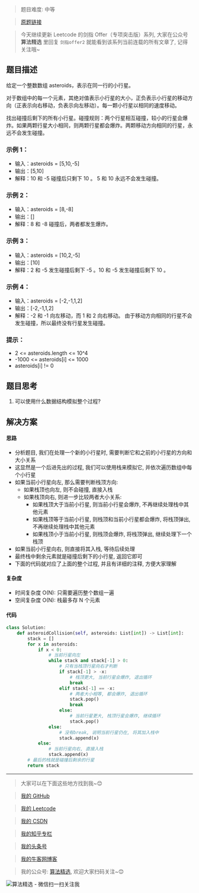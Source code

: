 > 题目难度: 中等

> [原题链接](https://leetcode.cn/problems/XagZNi)

> 今天继续更新 Leetcode 的剑指 Offer（专项突击版）系列, 大家在公众号 **算法精选** 里回复 `剑指offer2` 就能看到该系列当前连载的所有文章了, 记得关注哦~

## 题目描述

给定一个整数数组 asteroids，表示在同一行的小行星。

对于数组中的每一个元素，其绝对值表示小行星的大小，正负表示小行星的移动方向（正表示向右移动，负表示向左移动）。每一颗小行星以相同的速度移动。

找出碰撞后剩下的所有小行星。碰撞规则：两个行星相互碰撞，较小的行星会爆炸。如果两颗行星大小相同，则两颗行星都会爆炸。两颗移动方向相同的行星，永远不会发生碰撞。

### 示例 1：

- 输入：asteroids = [5,10,-5]
- 输出：[5,10]
- 解释：10 和 -5 碰撞后只剩下 10 。 5 和 10 永远不会发生碰撞。

### 示例 2：

- 输入：asteroids = [8,-8]
- 输出：[]
- 解释：8 和 -8 碰撞后，两者都发生爆炸。

### 示例 3：

- 输入：asteroids = [10,2,-5]
- 输出：[10]
- 解释：2 和 -5 发生碰撞后剩下 -5 。10 和 -5 发生碰撞后剩下 10 。

### 示例 4：

- 输入：asteroids = [-2,-1,1,2]
- 输出：[-2,-1,1,2]
- 解释：-2 和 -1 向左移动，而 1 和 2 向右移动。 由于移动方向相同的行星不会发生碰撞，所以最终没有行星发生碰撞。

### 提示：

- 2 <= asteroids.length <= 10^4
- -1000 <= asteroids[i] <= 1000
- asteroids[i] != 0

## 题目思考

1. 可以使用什么数据结构模拟整个过程?

## 解决方案

#### 思路

- 分析题目, 我们在处理一个新的小行星时, 需要判断它和之前的小行星的方向和大小关系
- 这显然是一个后进先出的过程, 我们可以使用栈来模拟它, 并依次遍历数组中每个小行星
- 如果当前小行星向左, 那么需要判断栈顶方向:
  - 如果栈顶也向左, 则不会碰撞, 直接入栈
  - 如果栈顶向右, 则进一步比较两者大小关系:
    - 如果栈顶大于当前小行星, 则当前小行星会爆炸, 不再继续处理栈中其他元素
    - 如果栈顶等于当前小行星, 则栈顶和当前小行星都会爆炸, 将栈顶弹出, 不再继续处理栈中其他元素
    - 如果栈顶小于当前小行星, 则栈顶会爆炸, 将栈顶弹出, 继续处理下一个栈顶
- 如果当前小行星向右, 则直接将其入栈, 等待后续处理
- 最终栈中剩余元素就是碰撞后剩下的小行星, 返回它即可
- 下面的代码就对应了上面的整个过程, 并且有详细的注释, 方便大家理解

#### 复杂度

- 时间复杂度 O(N): 只需要遍历整个数组一遍
- 空间复杂度 O(N): 栈最多存 N 个元素

#### 代码

```python
class Solution:
    def asteroidCollision(self, asteroids: List[int]) -> List[int]:
        stack = []
        for x in asteroids:
            if x < 0:
                # 当前行星向左
                while stack and stack[-1] > 0:
                    # 只有当栈顶行星向右才判断
                    if stack[-1] > -x:
                        # 栈顶更大, 当前行星会爆炸, 退出循环
                        break
                    elif stack[-1] == -x:
                        # 两者大小相等, 都会爆炸, 退出循环
                        stack.pop()
                        break
                    else:
                        # 当前行星更大, 栈顶行星会爆炸, 继续循环
                        stack.pop()
                else:
                    # 没有break, 说明当前行星仍在, 将其加入栈中
                    stack.append(x)
            else:
                # 当前行星向右, 直接入栈
                stack.append(x)
        # 最后的栈就是碰撞后剩余的行星
        return stack
```

---

> 大家可以在下面这些地方找到我~😊

> [我的 GitHub](https://github.com/zjulyx)

> [我的 Leetcode](https://leetcode-cn.com/u/suibianfahui/)

> [我的 CSDN](https://me.csdn.net/zjulyx1993)

> [我的知乎专栏](https://zhuanlan.zhihu.com/c_1242508721932464128)

> [我的头条号](https://www.toutiao.com/c/user/1090304683804520/#mid=1671643017345028)

> [我的牛客网博客](https://blog.nowcoder.net/zjulyx)

> 我的公众号: [算法精选](https://mp.weixin.qq.com/s?__biz=MzA5MDk1MjI5MA==&mid=2247484158&idx=1&sn=90176bac32cf7af40e4074c721fd8a95&chksm=900285f3a7750ce5a068c9c9773781461819633f2fd60533732637ec9520c908371ebc218d49&scene=178&cur_album_id=1386231241346859009#rd), 欢迎大家扫码关注~😊

![算法精选 - 微信扫一扫关注我](https://pic1.zhimg.com/80/v2-7c988a7b35886df51596ef23616764ac_1440w.jpg)
